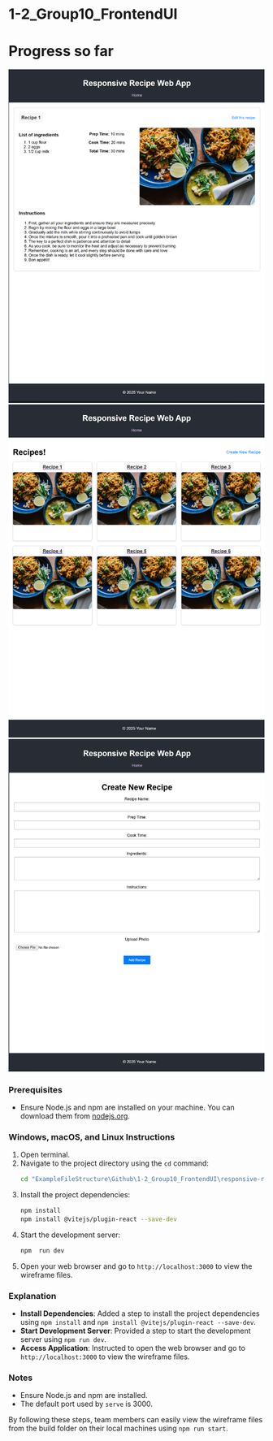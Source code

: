# 1-2_Group10_FrontendUI

# Progress so far

![Screenshot](./images/Screenshot_2025-02-16-190425.png)
![Screenshot](./images/Screenshot_2025-02-16-190409.png)
![Screenshot](./images/Screenshot_2025-02-16-190441.png)

### Prerequisites

- Ensure Node.js and npm are installed on your machine. You can download them from [nodejs.org](https://nodejs.org/).

### Windows, macOS, and Linux Instructions

1. Open terminal.
2. Navigate to the project directory using the `cd` command:
   ```sh
   cd "ExampleFileStructure\Github\1-2_Group10_FrontendUI\responsive-recipe-website"
   ```
3. Install the project dependencies:
   ```sh
   npm install
   npm install @vitejs/plugin-react --save-dev
   ```
4. Start the development server:
   ```sh
   npm  run dev
   ```
5. Open your web browser and go to `http://localhost:3000` to view the wireframe files.

### Explanation
- **Install Dependencies**: Added a step to install the project dependencies using `npm install` and `npm install @vitejs/plugin-react --save-dev`.
- **Start Development Server**: Provided a step to start the development server using `npm run dev`.
- **Access Application**: Instructed to open the web browser and go to `http://localhost:3000` to view the wireframe files.

### Notes
- Ensure Node.js and npm are installed.
- The default port used by `serve` is 3000.

By following these steps, team members can easily view the wireframe files from the build folder on their local machines using `npm run start`.